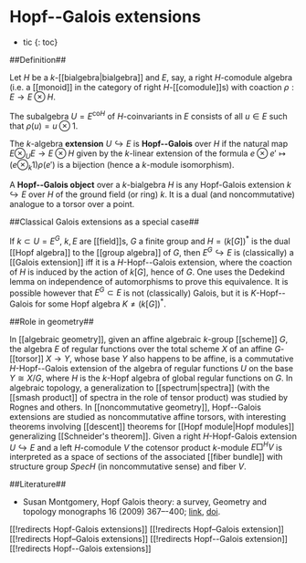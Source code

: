 # Hopf--Galois extensions
* tic
{: toc}


##Definition##

Let $H$ be a $k$-[[bialgebra|bialgebra]] and $E$, say, a right $H$-comodule algebra (i.e. a [[monoid]] in the category of right $H$-[[comodule]]s) with coaction $\rho:E\to E\otimes H$.

The subalgebra $U = E^{\mathrm{co}H}$ of $H$-coinvariants in $E$ consists of all $u\in E$ such that $\rho(u)=u\otimes 1$.

The $k$-algebra **extension** $U\hookrightarrow E$ is __Hopf--Galois__ over $H$ if the natural map $E\otimes_U E\to E\otimes H$ given by the $k$-linear extension of the formula $e\otimes e'\mapsto (e\otimes_k 1)\rho(e')$ is a bijection (hence a $k$-module isomorphism). 

A **Hopf--Galois object** over a $k$-bialgebra $H$ is any Hopf-Galois extension $k\hookrightarrow E$ over $H$ of the ground field (or ring) $k$. It is a dual (and noncommutative) analogue to a torsor over a point. 


##Classical Galois extensions as a special case##

If $k\subset U=E^G$, $k,E$ are [[field]]s, $G$ a finite group and $H = (k[G])^*$ is the dual [[Hopf algebra]] to the [[group algebra]] of $G$, then $E^G\hookrightarrow E$ is (classically) a [[Galois extension]] iff it is a $H$-Hopf--Galois extension, where the coaction of $H$ is induced by the action of $k[G]$, hence of $G$. One uses the Dedekind lemma on independence of automorphisms to prove this equivalence. It is possible however that $E^G\subset E$ is not (classically) Galois, but it is $K$-Hopf--Galois for some Hopf algebra $K\neq (k[G])^*$. 


##Role in geometry##

In [[algebraic geometry]], given an affine algebraic $k$-group [[scheme]] $G$, the algebra $E$ of regular functions over the total scheme $X$ of an affine $G$-[[torsor]] $X\to Y$, whose base $Y$ also happens to be affine, is a commutative $H$-Hopf--Galois extension of the algebra of regular functions $U$ on the base $Y\cong X/G$, where $H$ is the $k$-Hopf algebra of global regular functions on $G$. In algebraic topology, a generalization to [[spectrum|spectra]] (with the [[smash product]] of spectra in the role of tensor product) was studied by Rognes and others. In [[noncommutative geometry]], Hopf--Galois extensions are studied as noncommutative affine torsors, with interesting theorems involving [[descent]] theorems for [[Hopf module|Hopf modules]] generalizing [[Schneider's theorem]]. Given a right $H$-Hopf-Galois extension $U\hookrightarrow E$ and a left $H$-comodule $V$ the cotensor product $k$-module $E\Box^H V$ is interpreted as a space of sections of the associated [[fiber bundle]] with structure group $Spec H$ (in noncommutative sense) and fiber $V$. 


##Literature##

* Susan Montgomery, Hopf Galois theory: a survey, Geometry and topology monographs 16 (2009) 367&#8211;-400; [link](http://www.msp.warwick.ac.uk/gtm/2009/16/p012.xhtml), [doi](http://dx.doi.org/10.2140/gtm.2009.16.367).


[[!redirects Hopf-Galois extensions]]
[[!redirects Hopf–Galois extension]]
[[!redirects Hopf–Galois extensions]]
[[!redirects Hopf--Galois extension]]
[[!redirects Hopf--Galois extensions]]